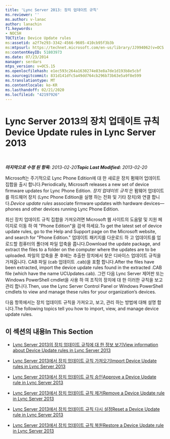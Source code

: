 ```yaml
---
title: 'Lync Server 2013: 장치 업데이트 규칙'
ms.reviewer: ''
ms.author: v-lanac
author: lanachin
f1.keywords:
- NOCSH
TOCTitle: Device Update rules
ms:assetid: a2f7e293-3342-4566-9605-410cb95f3b3b
ms:mtpsurl: https://technet.microsoft.com/en-us/library/JJ994062(v=OCS.15)
ms:contentKeyID: 51803973
ms.date: 07/23/2014
manager: serdars
mtps_version: v=OCS.15
ms.openlocfilehash: e1ec593c264a1630274e83e8a7de1d193b8e5cbf
ms.sourcegitcommit: 831d141dfc5a49dd764cb296b73b63e5a9f8e599
ms.translationtype: MT
ms.contentlocale: ko-KR
ms.lasthandoff: 02/21/2020
ms.locfileid: "42197926"
---
```

<div data-xmlns="http://www.w3.org/1999/xhtml">

<div class="topic" data-xmlns="http://www.w3.org/1999/xhtml" data-msxsl="urn:schemas-microsoft-com:xslt" data-cs="https://msdn.microsoft.com/">

<div data-asp="https://msdn2.microsoft.com/asp">

# <a name="device-update-rules-in-lync-server-2013"></a><span data-ttu-id="1dbec-102">Lync Server 2013의 장치 업데이트 규칙</span><span class="sxs-lookup"><span data-stu-id="1dbec-102">Device Update rules in Lync Server 2013</span></span>

</div>

<div id="mainSection">

<div id="mainBody">

<span> </span>

<span data-ttu-id="1dbec-103">_**마지막으로 수정 된 항목:** 2013-02-20_</span><span class="sxs-lookup"><span data-stu-id="1dbec-103">_**Topic Last Modified:** 2013-02-20_</span></span>

<span data-ttu-id="1dbec-104">Microsoft는 주기적으로 Lync Phone Edition에 대 한 새로운 장치 펌웨어 업데이트 집합을 출시 합니다.</span><span class="sxs-lookup"><span data-stu-id="1dbec-104">Periodically, Microsoft releases a new set of device firmware updates for Lync Phone Edition.</span></span> <span data-ttu-id="1dbec-105">*장치 업데이트 규칙* 은 펌웨어 업데이트를 하드웨어 장치 (Lync Phone Edition을 실행 하는 전화 및 기타 장치)와 연결 합니다.</span><span class="sxs-lookup"><span data-stu-id="1dbec-105">*Device update rules* associate firmware updates with hardware devices—phones and other devices running Lync Phone Edition.</span></span>

<span data-ttu-id="1dbec-106">최신 장치 업데이트 규칙 집합을 가져오려면 Microsoft 웹 사이트의 도움말 및 지원 페이지로 이동 하 여 "Phone Edition"을 검색 하세요.</span><span class="sxs-lookup"><span data-stu-id="1dbec-106">To get the latest set of device update rules, go to the Help and Support page on the Microsoft website, and search for "Phone Edition."</span></span> <span data-ttu-id="1dbec-107">업데이트 패키지를 다운로드 하 고 업데이트를 업로드할 컴퓨터의 폴더에 파일 압축을 풉니다.</span><span class="sxs-lookup"><span data-stu-id="1dbec-107">Download the update package, and extract the files to a folder on the computer where the updates are to be uploaded.</span></span> <span data-ttu-id="1dbec-108">파일의 압축을 푼 후에는 추출한 장치에서 찾은 디바이스 업데이트 규칙을 가져옵니다. CAB 파일 (cab 업데이트 .cab)을 포함 합니다.</span><span class="sxs-lookup"><span data-stu-id="1dbec-108">After the files have been extracted, import the device update rules found in the extracted .CAB file (which have the name UCUpdates.cab).</span></span> <span data-ttu-id="1dbec-109">그런 다음 Lync Server 제어판 또는 Windows PowerShell cmdlet을 사용 하 여 조직의 장치에 대 한 이러한 규칙을 보고 관리 합니다.</span><span class="sxs-lookup"><span data-stu-id="1dbec-109">Then, use the Lync Server Control Panel or Windows PowerShell cmdlets to view and manage these rules for your organization’s devices.</span></span>

<span data-ttu-id="1dbec-110">다음 항목에서는 장치 업데이트 규칙을 가져오고, 보고, 관리 하는 방법에 대해 설명 합니다.</span><span class="sxs-lookup"><span data-stu-id="1dbec-110">The following topics tell you how to import, view, and manage device update rules.</span></span>

<div>

## <a name="in-this-section"></a><span data-ttu-id="1dbec-111">이 섹션의 내용</span><span class="sxs-lookup"><span data-stu-id="1dbec-111">In This Section</span></span>

  - [<span data-ttu-id="1dbec-112">Lync Server 2013의 장치 업데이트 규칙에 대 한 정보 보기</span><span class="sxs-lookup"><span data-stu-id="1dbec-112">View information about Device Update rules in Lync Server 2013</span></span>](lync-server-2013-view-information-about-device-update-rules.md)

  - [<span data-ttu-id="1dbec-113">Lync Server 2013에서 장치 업데이트 규칙 가져오기</span><span class="sxs-lookup"><span data-stu-id="1dbec-113">Import Device Update rules in Lync Server 2013</span></span>](lync-server-2013-import-device-update-rules.md)

  - [<span data-ttu-id="1dbec-114">Lync Server 2013에서 장치 업데이트 규칙 승인</span><span class="sxs-lookup"><span data-stu-id="1dbec-114">Approve a Device Update rule in Lync Server 2013</span></span>](lync-server-2013-approve-a-device-update-rule.md)

  - [<span data-ttu-id="1dbec-115">Lync Server 2013에서 장치 업데이트 규칙 제거</span><span class="sxs-lookup"><span data-stu-id="1dbec-115">Remove a Device Update rule in Lync Server 2013</span></span>](lync-server-2013-remove-a-device-update-rule.md)

  - [<span data-ttu-id="1dbec-116">Lync Server 2013에서 장치 업데이트 규칙 다시 설정</span><span class="sxs-lookup"><span data-stu-id="1dbec-116">Reset a Device Update rule in Lync Server 2013</span></span>](lync-server-2013-reset-a-device-update-rule.md)

  - [<span data-ttu-id="1dbec-117">Lync Server 2013에서 장치 업데이트 규칙 복원</span><span class="sxs-lookup"><span data-stu-id="1dbec-117">Restore a Device Update rule in Lync Server 2013</span></span>](lync-server-2013-restore-a-device-update-rule.md)

</div>

</div>

<span> </span>

</div>

</div>

</div>

